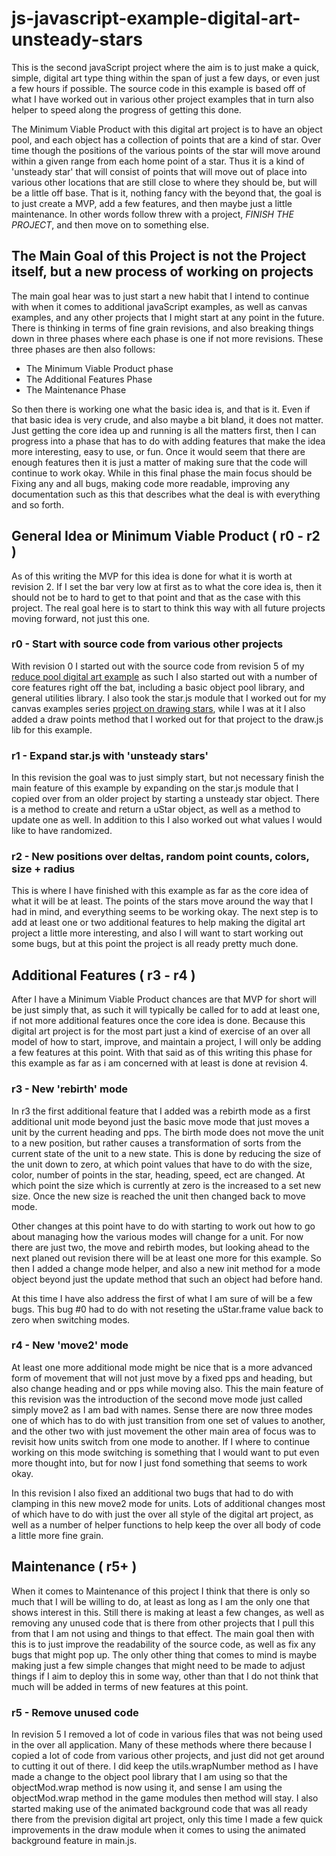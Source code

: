 # js-javascript-example-digital-art-unsteady-stars

This is the second javaScript project where the aim is to just make a quick, simple, digital art type thing within the span of just a few days, or even just a few hours if possible. The source code in this example is based off of what I have worked out in various other project examples that in turn also helper to speed along the progress of getting this done.

The Minimum Viable Product with this digital art project is to have an object pool, and each object has a collection of points that are a kind of star. Over time though the positions of the various points of the star will move around within a given range from each home point of a star. Thus it is a kind of 'unsteady star' that will consist of points that will move out of place into various other locations that are still close to where they should be, but will be a little off base. That is it, nothing fancy with the beyond that, the goal is to just create a MVP, add a few features, and then maybe just a little maintenance. In other words follow threw with a project, *FINISH THE PROJECT*, and then move on to something else.

## The Main Goal of this Project is not the Project itself, but a new process of working on projects

The main goal hear was to just start a new habit that I intend to continue with when it comes to additional javaScript examples, as well as canvas examples, and any other projects that I might start at any point in the future. There is thinking in terms of fine grain revisions, and also breaking things down in three phases where each phase is one if not more revisions. These three phases are then also follows:

* The Minimum Viable Product phase
* The Additional Features Phase
* The Maintenance Phase

So then there is working one what the basic idea is, and that is it. Even if that basic idea is very crude, and also maybe a bit bland, it does not matter. Just getting the core idea up and running is all the matters first, then I can progress into a phase that has to do with adding features that make the idea more interesting, easy to use, or fun. Once it would seem that there are enough features then it is just a matter of making sure that the code will continue to work okay. While in this final phase the main focus should be Fixing any and all bugs, making code more readable, improving any documentation such as this that describes what the deal is with everything and so forth.

## General Idea or Minimum Viable Product ( r0 - r2 )

As of this writing the MVP for this idea is done for what it is worth at revision 2. If I set the bar very low at first as to what the core idea is, then it should not be to hard to get to that point and that as the case with this project. The real goal here is to start to think this way with all future projects moving forward, not just this one.

### r0 - Start with source code from various other projects

With revision 0 I started out with the source code from revision 5 of my [reduce pool digital art example](https://github.com/dustinpfister/test_vjs/tree/master/for_post/js-javascript-example-digital-art-reduce-pool) as such I also started out with a number of core features right off the bat, including a basic object pool library, and general utilities library. I also took the star.js module that I worked out for my canvas examples series [project on drawing stars](https://github.com/dustinpfister/canvas-examples/tree/master/forpost/canvas-example-star), while I was at it I also added a draw points method that I worked out for that project to the draw.js lib for this example.

### r1 - Expand star.js with 'unsteady stars'

In this revision the goal was to just simply start, but not necessary finish the main feature of this example by expanding on the star.js module that I copied over from an older project by starting a unsteady star object. There is a method to create and return a uStar object, as well as a method to update one as well. In addition to this I also worked out what values I would like to have randomized.

### r2 - New positions over deltas, random point counts, colors, size + radius

This is where I have finished with this example as far as the core idea of what it will be at least. The points of the stars move around the way that I had in mind, and everything seems to be working okay. The next step is to add at least one or two additional features to help making the digital art project a little more interesting, and also I will want to start working out some bugs, but at this point the project is all ready pretty much done.

## Additional Features ( r3 - r4 )

After I have a Minimum Viable Product chances are that MVP for short will be just simply that, as such it will typically be called for to add at least one, if not more additional features once the core idea is done. Because this digital art project is for the most part just a kind of exercise of an over all model of how to start, improve, and maintain a project, I will only be adding a few features at this point. With that said as of this writing this phase for this example as far as i am concerned with at least is done at revision 4.

### r3  - New 'rebirth' mode

In r3 the first additional feature that I added was a rebirth mode as a first additional unit mode beyond just the basic move mode that just moves a unit by the current heading and pps. The birth mode does not move the unit to a new position, but rather causes a transformation of sorts from the current state of the unit to a new state. This is done by reducing the size of the unit down to zero, at which point values that have to do with the size, color, number of points in the star, heading, speed, ect are changed. At which point the size which is currently at zero is the increased to a set new size. Once the new size is reached the unit then changed back to move mode.

Other changes at this point have to do with starting to work out how to go about managing how the various modes will change for a unit. For now there are just two, the move and rebirth modes, but looking ahead to the next planed out revision there will be at least one more for this example. So then I added a change mode helper, and also a new init method for a mode object beyond just the update method that such an object had before hand.

At this time I have also address the first of what I am sure of will be a few bugs. This bug \#0 had to do with not reseting the uStar.frame value back to zero when switching modes.

### r4 - New 'move2' mode

At least one more additional mode might be nice that is a more advanced form of movement that will not just move by a fixed pps and heading, but also change heading and or pps while moving also. This the main feature of this revision was the introduction of the second move mode just called simply move2 as I am bad with names. Sense there are now three modes one of which has to do with just transition from one set of values to another, and the other two with just movement the other main area of focus was to revisit how units switch from one mode to another. If I where to continue working on this mode switching is something that I would want to put even more thought into, but for now I just fond something that seems to work okay. 

In this revision I also fixed an additional two bugs that had to do with clamping in this new move2 mode for units. Lots of additional changes most of which have to do with just the over all style of the digital art project, as well as a number of helper functions to help keep the over all body of code a little more fine grain.

## Maintenance ( r5+ )

When it comes to Maintenance of this project I think that there is only so much that I will be willing to do, at least as long as I am the only one that shows interest in this. Still there is making at least a few changes, as well as removing any unused code that is there from other projects that I pull this from that I am not using and things to that effect. The main goal then with this is to just improve the readability of the source code, as well as fix any bugs that might pop up. The only other thing that comes to mind is maybe making just a few simple changes that might need to be made to adjust things if I aim to deploy this in some way, other than that I do not think that much will be added in terms of new features at this point. 

### r5 - Remove unused code

In revision 5 I removed a lot of code in various files that was not being used in the over all application. Many of these methods where there because I copied a lot of code from various other projects, and just did not get around to cutting it out of there. I did keep the utils.wrapNumber method as I have made a change to the object pool library that I am using so that the objectMod.wrap method is now using it, and sense I am using the objectMod.wrap method in the game modules then method will stay. I also started making use of the animated background code that was all ready there from the prevision digital art project, only this time I made a few quick improvements in the draw module when it comes to using the animated background feature in main.js.



